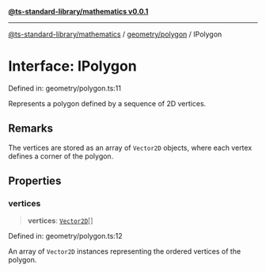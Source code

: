 [**@ts-standard-library/mathematics v0.0.1**](../../../README.md)

***

[@ts-standard-library/mathematics](../../../README.md) / [geometry/polygon](../README.md) / IPolygon

# Interface: IPolygon

Defined in: geometry/polygon.ts:11

Represents a polygon defined by a sequence of 2D vertices.

## Remarks

The vertices are stored as an array of `Vector2D` objects, where each vertex defines a corner of the polygon.

## Properties

### vertices

> **vertices**: [`Vector2D`](../../../vector/vector/type-aliases/Vector2D.md)[]

Defined in: geometry/polygon.ts:12

An array of `Vector2D` instances representing the ordered vertices of the polygon.
